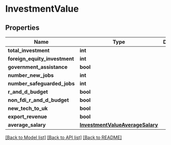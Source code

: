 # InvestmentValue

## Properties
Name | Type | Description | Notes
------------ | ------------- | ------------- | -------------
**total_investment** | **int** |  | [optional] 
**foreign_equity_investment** | **int** |  | [optional] 
**government_assistance** | **bool** |  | [optional] 
**number_new_jobs** | **int** |  | [optional] 
**number_safeguarded_jobs** | **int** |  | [optional] 
**r_and_d_budget** | **bool** |  | [optional] 
**non_fdi_r_and_d_budget** | **bool** |  | [optional] 
**new_tech_to_uk** | **bool** |  | [optional] 
**export_revenue** | **bool** |  | [optional] 
**average_salary** | [**InvestmentValueAverageSalary**](InvestmentValueAverageSalary.md) |  | [optional] 

[[Back to Model list]](../README.md#documentation-for-models) [[Back to API list]](../README.md#documentation-for-api-endpoints) [[Back to README]](../README.md)


